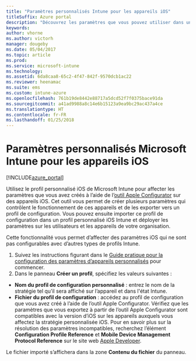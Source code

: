 ```yaml
---
title: "Paramètres personnalisés Intune pour les appareils iOS"
titleSuffix: Azure portal
description: "Découvrez les paramètres que vous pouvez utiliser dans un profil personnalisé iOS."
keywords: 
author: vhorne
ms.author: victorh
manager: dougeby
ms.date: 05/04/2017
ms.topic: article
ms.prod: 
ms.service: microsoft-intune
ms.technology: 
ms.assetid: 6da8caa8-65c2-4f47-842f-9570dcb1ac22
ms.reviewer: heenamac
ms.suite: ems
ms.custom: intune-azure
ms.openlocfilehash: 761b19de8442e88717a5dcd52f7f0375bace91da
ms.sourcegitcommit: a41ad9988a8c14e6b15123a9ea9bc29ac437a4ce
ms.translationtype: HT
ms.contentlocale: fr-FR
ms.lasthandoff: 01/25/2018
---
```

# <a name="microsoft-intune-custom-settings-for-ios-devices"></a>Paramètres personnalisés Microsoft Intune pour les appareils iOS

[!INCLUDE[azure_portal](./includes/azure_portal.md)]

Utilisez le profil personnalisé iOS de Microsoft Intune pour affecter les paramètres que vous avez créés à l’aide de l’[outil Apple Configurator](https://itunes.apple.com/app/apple-configurator-2/id1037126344?mt=12) sur des appareils iOS. Cet outil vous permet de créer plusieurs paramètres qui contrôlent le fonctionnement de ces appareils et de les exporter vers un profil de configuration. Vous pouvez ensuite importer ce profil de configuration dans un profil personnalisé iOS Intune et déployer les paramètres sur les utilisateurs et les appareils de votre organisation.

Cette fonctionnalité vous permet d’affecter des paramètres iOS qui ne sont pas configurables avec d’autres types de profils Intune.


1. Suivez les instructions figurant dans le [Guide pratique pour la configuration des paramètres d’appareils personnalisés](custom-settings-configure.md) pour commencer.
2. Dans le panneau **Créer un profil**, spécifiez les valeurs suivantes :

- **Nom du profil de configuration personnalisé** : entrez le nom de la stratégie tel qu’il sera affiché sur l’appareil et dans l'état Intune.
- **Fichier du profil de configuration** : accédez au profil de configuration que vous avez créé à l’aide de l’outil Apple Configurator.
Vérifiez que les paramètres que vous exportez à partir de l’outil Apple Configurator sont compatibles avec la version d’iOS sur les appareils auxquels vous affectez la stratégie personnalisée iOS. Pour en savoir plus sur la résolution des paramètres incompatibles, recherchez l’élément **Configuration Profile Reference** et **Mobile Device Management Protocol Reference** sur le site web [Apple Developer](https://developer.apple.com/).

Le fichier importé s’affichera dans la zone **Contenu du fichier** du panneau.
